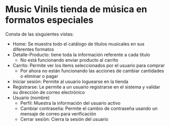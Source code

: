 # Music Vinils tienda de música en formatos especiales

Consta de las sisguientes vistas:
  - Home: Se muestra todo el catálogo de títulos musicales en sus diferentes formatos
  - Detalle-Producto: tiene toda la información referente a cada título
    - No está funcionando enviar producto al carrito
  - Carrito: Permite ver los ítems seleccionados por el usuario para comprar
    - Por ahora no están funcionando las acciones de cambiar cantidades o eliminar o pagar
  - Iniciar sesión: Permite al usuario loguearse en la tienda
  - Registrarse: Le permite a un usuario registrarse en el sistema y validar su dirección de correo electrónico
  - Usuario (nombre)
    - Perfil: Muestra la información del usuario activo
    - Cambiar contraseña: Permite el cambio de contraseña usando un mensaje de correo para verificación
    - Cerrar sesión: Cierra la sesión del usuario


